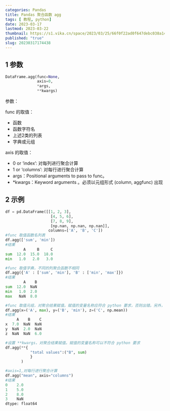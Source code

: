 ```yaml
---
categories: Pandas
title: Pandas 聚合函数 agg
tags: [ 教程, python]
date: 2023-03-17
lastmod: 2023-03-22 
thumbnail: https://s1.vika.cn/space/2023/03/25/66f0f22ad0f647debc038a14caf617f7?attname=sunrise-7852888_960_720.jpg
published: "true"
slug: 20230317174438
---
```



## 1 参数  

```python
DataFrame.agg(func=None,
              axis=0,
              *args,
              **kwargs)
```  

参数：  

func 的取值：
- 函数
- 函数字符名
- 上述2类的列表
- 字典或元组  

axis 的取值：
- 0 or ‘index’: 对每列进行聚合计算
- 1 or ‘columns’: 对每行进行聚合计算
- args：Positional arguments to pass to func。
- *kwargs：Keyword arguments 。必须以元组形式 (column, aggfunc) 出现
  
## 2 示例  

```python
df = pd.DataFrame([[1, 2, 3],
                    [4, 5, 6],
                    [7, 8, 9],
                    [np.nan, np.nan, np.nan]],
                   columns=['A', 'B', 'C'])
#func 取值函数名列表
df.agg(['sum', 'min'])
#结果
        A     B     C
sum  12.0  15.0  18.0
min   1.0   2.0   3.0  

#func 取值字典，不同的列聚合函数不相同
df.agg({'A' : ['sum', 'min'], 'B' : ['min', 'max']})
#结果
        A    B
sum  12.0  NaN
min   1.0  2.0
max   NaN  8.0 

#func 取值元组，对聚合结果赋值。赋值的变量名称应符合 python 要求，否则出错。另外，也可以在聚合完成后，用 rename 方法。
df.agg(x=('A', max), y=('B', 'min'), z=('C', np.mean))
#结果
     A    B    C
x  7.0  NaN  NaN
y  NaN  2.0  NaN
z  NaN  NaN  6.0

#设置 **kwargs，对聚合结果赋值。赋值的变量名称可以不符合 python 要求
df.agg(**{
           "total values":("B", sum)
           }
       )  

#axis=1,对每行进行聚合计算
df.agg("mean", axis="columns")
#结果
0    2.0
1    5.0
2    8.0
3    NaN
dtype: float64
```